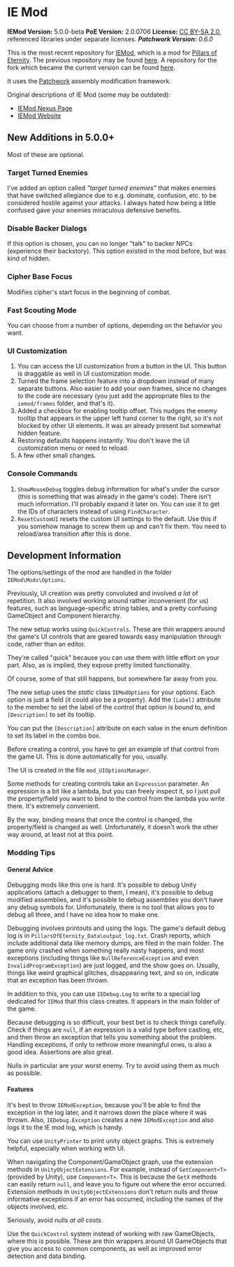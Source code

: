 # IE Mod
**IEMod Version:** 5.0.0-beta
**PoE Version:** 2.0.0706
**License:** [CC BY-SA 2.0](https://creativecommons.org/licenses/by-sa/2.0/), referenced libraries under separate licenses.
_**Patchwork Version:** 0.6.0_

This is the most recent repository for [IEMod](https://bitbucket.org/Bester/poe-modding-framework), which is a mod for [Pillars of Eternity](http://eternity.obsidian.net/). The previous repository may be found [here](https://bitbucket.org/Bester/poe-modding-framework). A repository for the fork which became the current version can be found [here](https://bitbucket.org/GregRoss/patchwork-iemod).

It uses the [Patchwork](https://github.com/GregRos/Patchwork) assembly modification framework.

Original descriptions of IE Mod (some may be outdated):

* [IEMod Nexus Page](http://www.nexusmods.com/pillarsofeternity/mods/1/?)
* [IEMod Website](http://rien-ici.com/iemod/)

## New Additions in 5.0.0+

Most of these are optional.

### Target Turned Enemies
I've added an option called *"target turned enemies"* that makes enemies that have switched allegiance due to e.g. dominate, confusion, etc. to be considered hostile against your attacks. I always hated how being a little confused gave your enemies miraculous defensive benefits.

### Disable Backer Dialogs
If this option is chosen, you can no longer "talk" to backer NPCs (experience their backstory). This option existed in the mod before, but was kind of hidden.

### Cipher Base Focus
Modifies cipher's start focus in the beginning of combat.

### Fast Scouting Mode
You can choose from a number of options, depending on the behavior you want.

### UI Customization
1. You can access the UI customization from a button in the UI. This button is draggable as well in UI customization mode.
3. Turned the frame selection feature into a dropdown instead of many separate buttons. Also easier to add your own frames, since no changes to the code are necessary (you just add the appropriate files to the `iemod/frames` folder, and that's it).
2. Added a checkbox for enabling tooltip offset. This nudges the enemy tooltip that appears in the upper left hand corner to the right, so it's not blocked by other UI elements. It was an already present but somewhat hidden feature.
4. Restoring defaults happens instantly. You don't leave the UI customization menu or need to reload.
5. A few other small changes.

### Console Commands
1. `ShowMouseDebug` toggles debug information for what's under the cursor (this is something that was already in the game's code). There isn't much information. I'll probably expand it later on. You can use it to get the IDs of characters instead of using `FindCharacter`.
2. `ResetCustomUI` resets the custom UI settings to the default. Use this if you somehow manage to screw them up and can't fix them. You need to reload/area transition after this is done.

## Development Information
The options/settings of the mod are handled in the folder `IEMod\Mods\Options`.

Previously, UI creation was pretty convoluted and involved *a lot* of repetition. It also involved working around rather inconvenient (for us) features, such as language-specific string tables, and a pretty confusing GameObject and Component hierarchy. 

The new setup works using `QuickControls`. These are thin wrappers around the game's UI controls that are geared towards easy manipulation through code, rather than an editor. 

They're called "quick" because you can use them with little effort on your part. Also, as is implied, they expose pretty limited functionality.

Of course, some of that still happens, but somewhere far away from you.

The new setup uses the *static* class `IEModOptions` for your options. Each option is just a field (it could also be a property). Add the `[Label]` attribute to the member to set the label of the control that option is bound to, and `[Description]` to set its tooltip.

You can put the `[Description]` attribute on each value in the enum definition to set its label in the combo box. 

Before creating a control, you have to get an example of that control from the game UI. This is done automatically for you, usually.

The UI is created in the file `mod_UIOptionsManager`. 
		
Some methods for creating controls take an `Expression` parameter. An expression is a bit like a lambda, but you can freely inspect it, so I just pull the  property/field you want to bind to the control from the lambda you write there. It's extremely convenient.

By the way, binding means that once the control is changed, the property/field is changed as well. Unfortunately, it doesn't work the other way around, at least not at this point.

### Modding Tips

#### General Advice
Debugging mods like this one is hard. It's possible to debug Unity applications (attach a debugger to them, I mean), it's possible to debug modified assemblies, and it's possible to debug assemblies you don't have any debug symbols for. Unfortunately, there is no tool that allows you to debug all three, and I have no idea how to make one.

Debugging involves printouts and using the logs. The game's default debug log is in `PillarsOfEternity_Data\output_log.txt`. Crash reports, which include additional data like memory dumps, are filed in the main folder. The game only crashed when something really nasty happens, and most exceptions (including things like `NullReferenceException` and even `InvalidProgramException`) are just logged, and the show goes on. Usually, things like weird graphical glitches, disappearing text, and so on, indicate that an exception has been thrown.

In addition to this, you can use `IEDebug.Log` to write to a special log dedicated for `IEMod` that this class creates. It appears in the main folder of the game.

Because debugging is so difficult, your best bet is to check things carefully. Check if things are `null`, if an expression is a valid type before casting, etc, and then throw an exception that tells you something about the problem. Handling exceptions, if only to rethrow more meaningful ones, is also a good idea. Assertions are also great.

Nulls in particular are your worst enemy. Try to avoid using them as much as possible.

#### Features

It's best to throw `IEModException`, because you'll be able to find the exception in the log later, and it narrows down the place where it was thrown. Also, `IEDebug.Exception` creates a new `IEModException` and also logs it to the IE mod log, which is handy.

You can use `UnityPrinter` to print unity object graphs. This is extremely helpful, especially when working with UI.

When navigating the Component/GameObject graph, use the extension methods in `UnityObjectExtensions`. For example, instead of `GetComponent<T>` (provided by Unity), use `Component<T>`. This is because the `GetX` methods can easily return `null`, and leave you to figure out where the error occurred. Extension methods in `UnityObjectExtensions` don't return nulls and throw informative exceptions if an error has occurred, including the names of the objects involved, etc. 

Seriously, avoid nulls *at all costs*. 

Use the `QuickControl` system instead of working with raw GameObjects, where this is possible. These are thin wrappers around UI GameObjects that give you access to common components, as well as improved error detection and data binding.
